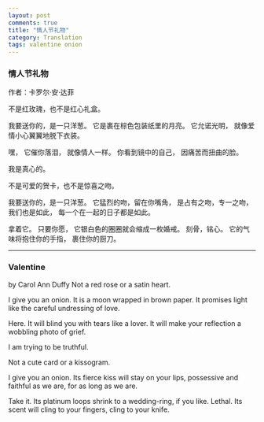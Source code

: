 ```yaml
---
layout: post
comments: true
title: "情人节礼物"
category: Translation
tags: valentine onion
---
```


### 情人节礼物

作者：卡罗尔·安·达菲

不是红玫瑰，也不是红心礼盒。

我要送你的，是一只洋葱。
它是裹在棕色包装纸里的月亮。
它允诺光明，
就像爱情小心翼翼地脱下衣装。

嘿，
它催你落泪，
就像情人一样。
你看到镜中的自己，
因痛苦而扭曲的脸。

我是真心的。

不是可爱的贺卡，也不是惊喜之吻。

我要送你的，是一只洋葱。
它猛烈的吻，留在你嘴角，
是占有之吻，专一之吻，
我们也是如此，
每一个在一起的日子都是如此。

拿着它。
只要你愿，
它银白色的圈圈就会缩成一枚婚戒。
刻骨，铭心。
它的气味将抱住你的手指，
裹住你的厨刀。

---
### Valentine
by Carol Ann Duffy
Not a red rose or a satin heart.

I give you an onion.
It is a moon wrapped in brown paper.
It promises light
like the careful undressing of love.

Here.
It will blind you with tears
like a lover.
It will make your reflection
a wobbling photo of grief.

I am trying to be truthful.

Not a cute card or a kissogram.

I give you an onion.
Its fierce kiss will stay on your lips,
possessive and faithful
as we are,
for as long as we are.

Take it.
Its platinum loops shrink to a wedding-ring,
if you like.
Lethal.
Its scent will cling to your fingers,
cling to your knife.

 
 